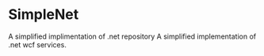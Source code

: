 # SimpleNet
A simplified implimentation of .net repository
A simplified implementation of .net wcf services.